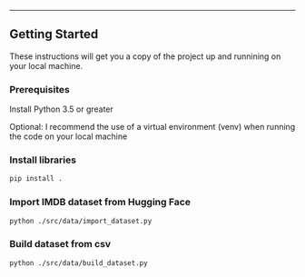 --------
Getting Started
--------
These instructions will get you a copy of the project up and runnining on your local machine. 

### Prerequisites
Install Python 3.5 or greater

Optional: I recommend the use of a virtual environment (venv) when running the code on your local machine

### Install libraries
```bash
pip install .
```
### Import IMDB dataset from Hugging Face
```bash
python ./src/data/import_dataset.py
```
### Build dataset from csv
```bash
python ./src/data/build_dataset.py
```
